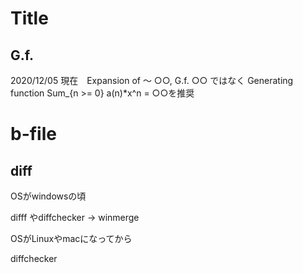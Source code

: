 # Title

## G.f.

2020/12/05 現在　Expansion of ～ ○○, G.f. ○○ ではなく Generating function Sum_{n >= 0} a(n)*x^n = ○○を推奨

# b-file

## diff

OSがwindowsの頃

difff やdiffchecker → winmerge

OSがLinuxやmacになってから

diffchecker
